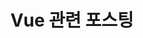 ---
title: "Vue 관련 포스팅"
layout: category
permalink: "/categories/vue_intermediate/"
taxonomy: vue_intermediate
---